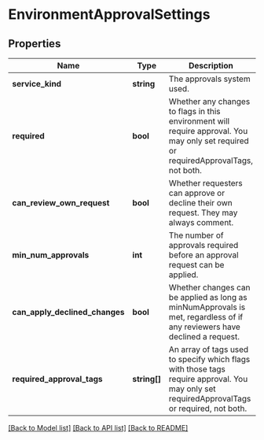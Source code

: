 # EnvironmentApprovalSettings

## Properties
Name | Type | Description | Notes
------------ | ------------- | ------------- | -------------
**service_kind** | **string** | The approvals system used. | [optional] 
**required** | **bool** | Whether any changes to flags in this environment will require approval. You may only set required or requiredApprovalTags, not both. | [optional] 
**can_review_own_request** | **bool** | Whether requesters can approve or decline their own request. They may always comment. | [optional] 
**min_num_approvals** | **int** | The number of approvals required before an approval request can be applied. | [optional] 
**can_apply_declined_changes** | **bool** | Whether changes can be applied as long as minNumApprovals is met, regardless of if any reviewers have declined a request. | [optional] 
**required_approval_tags** | **string[]** | An array of tags used to specify which flags with those tags require approval. You may only set requiredApprovalTags or required, not both. | [optional] 

[[Back to Model list]](../README.md#documentation-for-models) [[Back to API list]](../README.md#documentation-for-api-endpoints) [[Back to README]](../README.md)


